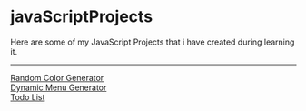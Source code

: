 # javaScriptProjects
Here are some of my JavaScript Projects that i have created during learning it.
<hr>
<a href="./randomBackgroundColor">Random Color Generator</a>
<br>
<a href="./dynamicMenu">Dynamic Menu Generator</a>
<br>
<a href="./todoList">Todo List</a>
